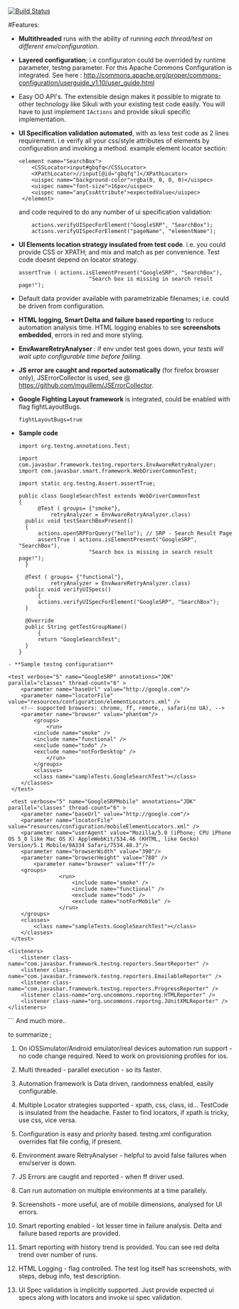 [![Build Status](https://travis-ci.org/basavaraj1985/Dolphin.svg?branch=master)](https://travis-ci.org/basavaraj1985/Dolphin.svg?branch=master)

#Features: 

- **Multithreaded** runs with the ability of running _each thread/test on different env/configuration._ 

- **Layered configuration**; i.e configuraton could be overrided by runtime parameter, testng parameter. For this Apache Commons Configuration is integrated.
 See here : http://commons.apache.org/proper/commons-configuration/userguide_v1.10/user_guide.html 

- Easy OO API's. The extensible design makes it possible to migrate to other technology like Sikuli with your existing test code easily. You will have to just implement `IActions`  and provide sikuli specific implementation.

- **UI Specification validation automated**, with as less test code as 2 lines requirement. i.e verify all your css/style attributes of elements by configuration and invoking a method. 
  example element locator section:
    ```
    <element name="SearchBox">
	    <CSSLocator>input#gbqfq</CSSLocator>
	    <XPathLocator>//input[@id="gbqfq"]</XPathLocator>
	    <uispec name="background-color">rgba(0, 0, 0, 0)</uispec>
	    <uispec name="font-size">16px</uispec>
	    <uispec name="anyCssAttribute">expectedValue</uispec>
	 </element>
    ```
  and code required to do any number of ui specification validation:
    ```
        actions.verifyUISpecForElement("GoogleSRP", "SearchBox");
        actions.verifyUISpecForElement("pageName", "elementName");
    ```

- **UI Elements location strategy insulated from test code**. i.e. you could provide CSS or XPATH; and mix and match as per convenience. Test code doesnt depend on locator strategy. 
  ```
  assertTrue ( actions.isElementPresent("GoogleSRP", "SearchBox"), 
						"Search box is missing in search result page!");
  ```

- Default data provider available with parametrizable filenames; i.e. could be driven from configuration. 
  

- **HTML logging, Smart Delta and failure based reporting** to reduce automation analysis time. HTML logging enables to see **screenshots embedded**, errors in red and more styling. 

- **EnvAwareRetryAnalyser** : if env under test goes down, your _tests will wait upto configurable time before failing_. 

- **JS error are caught and reported automatically** (for firefox browser only), JSErrorCollector is used, 
  see @ https://github.com/mguillem/JSErrorCollector. 

- **Google Fighting Layout framework** is integrated, could be enabled with flag fightLayoutBugs. 
  ```
  fightLayoutBugs=true
  ```
- **Sample code**
  ```
  import org.testng.annotations.Test;
  
  import com.javasbar.framework.testng.reporters.EnvAwareRetryAnalyzer;
  import com.javasbar.smart.framework.WebDriverCommonTest;

  import static org.testng.Assert.assertTrue;

  public class GoogleSearchTest extends WebDriverCommonTest 
  {
        @Test ( groups= {"smoke"},
		  	retryAnalyzer = EnvAwareRetryAnalyzer.class)
  	public void testSearchBoxPresent()
	{
	    actions.openSRPForQuery("hello"); // SRP - Search Result Page
  	    assertTrue ( actions.isElementPresent("GoogleSRP", "SearchBox"), 
	  					"Search box is missing in search result page!");
  	}
	
	@Test ( groups= {"functional"},
		  	retryAnalyzer = EnvAwareRetryAnalyzer.class)
  	public void verifyUISpecs()
        {
	    actions.verifyUISpecForElement("GoogleSRP", "SearchBox");
  	}

	@Override
  	public String getTestGroupName() 
        {
	    return "GoogleSearchTest";
  	}
  }
```
- **Sample testng configuration**
  ```
  <suite name="DolphinTests" parallel="tests" thread-count="10" >
	<parameter name="configFile" value="resources/configuration/config.properties" />
	
	<test verbose="5" name="GoogleSRP" annotations="JDK" parallel="classes" thread-count="6" >
		<parameter name="baseUrl" value="http://google.com"/>  
		<parameter name="locatorFile" value="resources/configuration/elementLocators.xml" />
		<!-- supported browsers: chrome, ff, remote,, safari(no UA), -->
		<parameter name="browser" value="phantom"/>		
            <groups>
      	        <run>
		    <include name="smoke" />
   		    <include name="functional" />
	  	    <exclude name="todo" />
		    <exclude name="notForDesktop" />
      	        </run>        
    	    </groups>
    	    <classes>
    		<class name="sampleTests.GoogleSearchTest"></class>
	    </classes>
     </test>
	
     <test verbose="5" name="GoogleSRPMobile" annotations="JDK" parallel="classes" thread-count="6" >
		<parameter name="baseUrl" value="http://google.com"/>
		<parameter name="locatorFile" value="resources/configuration/mobileElementLocators.xml" />
		<parameter name="userAgent" value="Mozilla/5.0 (iPhone; CPU iPhone OS 5_0 like Mac OS X) AppleWebKit/534.46 (KHTML, like Gecko) Version/5.1 Mobile/9A334 Safari/7534.48.3"/>
		<parameter name="browserWidth" value="390"/>
		<parameter name="browserHeight" value="780" />
	        <parameter name="browser" value="ff"/>		
		<groups>
                    <run>
                        <include name="smoke" />
                        <include name="functional" />
                        <exclude name="todo" />
                        <exclude name="notForMobile" />
                    </run>        
		</groups>
		<classes>
		    <class name="sampleTests.GoogleSearchTest"></class>
		</classes>
     </test>
	
	<listeners>
		<listener class-name="com.javasbar.framework.testng.reporters.SmartReporter" />
		<listener class-name="com.javasbar.framework.testng.reporters.EmailableReporter" />
		<listener class-name="com.javasbar.framework.testng.reporters.ProgressReporter" />
		<listener class-name="org.uncommons.reportng.HTMLReporter" />
		<listener class-name="org.uncommons.reportng.JUnitXMLReporter" />
	</listeners> 
</suite>
```
  And much more.. 
  

to summarize ;
1. On iOSSimulator/Android emulator/real devices automation run support - no code change required. Need to work on provisioning profiles for ios. 

2. Multi threaded - parallel execution - so its faster. 

3. Automation framework is Data driven, randomness enabled, easily configurable. 

4. Multiple Locator strategies supported - xpath, css, class, id... 
TestCode is insulated from the headache. Faster to find locators, if xpath is tricky, use css, vice versa. 

5. Configuration is easy and priority based. testng.xml configuration overrides flat file config, if present. 

6. Environment aware RetryAnalyser - helpful to avoid false failures when env/server is down. 

7. JS Errors are caught and reported - when ff driver used. 

8. Can run automation on multiple environments at a time parallely. 

9. Screenshots - more useful, are of mobile dimensions, analysed for UI errors. 

10. Smart reporting enabled - lot lesser time in failure analysis. Delta and failure based reports are provided. 

11. Smart reporting with history trend is provided. You can see red delta trend over number of runs. 

12. HTML Logging - flag controlled. The test log itself has screenshots, with steps, debug info, test description.


13. UI Spec validation is implicitly supported. Just provide expected ui specs along with locators and invoke ui spec validation. 

